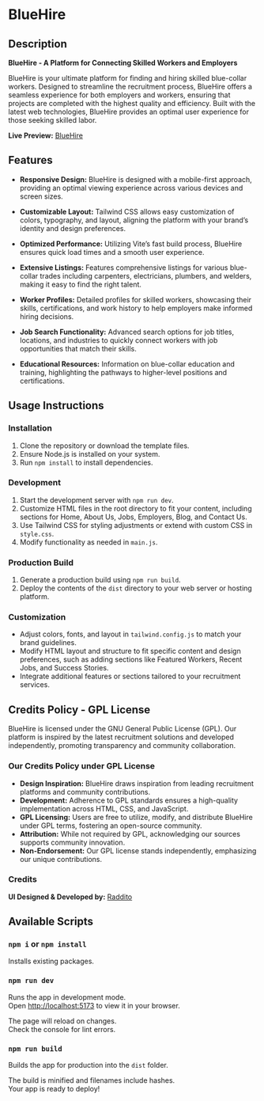 # BlueHire

## Description

**BlueHire - A Platform for Connecting Skilled Workers and Employers**

BlueHire is your ultimate platform for finding and hiring skilled blue-collar workers. Designed to streamline the recruitment process, BlueHire offers a seamless experience for both employers and workers, ensuring that projects are completed with the highest quality and efficiency. Built with the latest web technologies, BlueHire provides an optimal user experience for those seeking skilled labor.

**Live Preview:** [BlueHire](https://bluehire.netlify.app/)

## Features

- **Responsive Design:** BlueHire is designed with a mobile-first approach, providing an optimal viewing experience across various devices and screen sizes.

- **Customizable Layout:** Tailwind CSS allows easy customization of colors, typography, and layout, aligning the platform with your brand’s identity and design preferences.

- **Optimized Performance:** Utilizing Vite’s fast build process, BlueHire ensures quick load times and a smooth user experience.

- **Extensive Listings:** Features comprehensive listings for various blue-collar trades including carpenters, electricians, plumbers, and welders, making it easy to find the right talent.

- **Worker Profiles:** Detailed profiles for skilled workers, showcasing their skills, certifications, and work history to help employers make informed hiring decisions.

- **Job Search Functionality:** Advanced search options for job titles, locations, and industries to quickly connect workers with job opportunities that match their skills.

- **Educational Resources:** Information on blue-collar education and training, highlighting the pathways to higher-level positions and certifications.

## Usage Instructions

### Installation

1. Clone the repository or download the template files.
2. Ensure Node.js is installed on your system.
3. Run `npm install` to install dependencies.

### Development

1. Start the development server with `npm run dev`.
2. Customize HTML files in the root directory to fit your content, including sections for Home, About Us, Jobs, Employers, Blog, and Contact Us.
3. Use Tailwind CSS for styling adjustments or extend with custom CSS in `style.css`.
4. Modify functionality as needed in `main.js`.

### Production Build

1. Generate a production build using `npm run build`.
2. Deploy the contents of the `dist` directory to your web server or hosting platform.

### Customization

- Adjust colors, fonts, and layout in `tailwind.config.js` to match your brand guidelines.
- Modify HTML layout and structure to fit specific content and design preferences, such as adding sections like Featured Workers, Recent Jobs, and Success Stories.
- Integrate additional features or sections tailored to your recruitment services.

## Credits Policy - GPL License

BlueHire is licensed under the GNU General Public License (GPL). Our platform is inspired by the latest recruitment solutions and developed independently, promoting transparency and community collaboration.

### Our Credits Policy under GPL License

- **Design Inspiration:** BlueHire draws inspiration from leading recruitment platforms and community contributions.
- **Development:** Adherence to GPL standards ensures a high-quality implementation across HTML, CSS, and JavaScript.
- **GPL Licensing:** Users are free to utilize, modify, and distribute BlueHire under GPL terms, fostering an open-source community.
- **Attribution:** While not required by GPL, acknowledging our sources supports community innovation.
- **Non-Endorsement:** Our GPL license stands independently, emphasizing our unique contributions.

### Credits

**UI Designed & Developed by:** [Raddito](https://raddito.com/)

## Available Scripts

### `npm i` or `npm install`

Installs existing packages.

### `npm run dev`

Runs the app in development mode.\
Open [http://localhost:5173](http://localhost:5173) to view it in your browser.

The page will reload on changes.\
Check the console for lint errors.

### `npm run build`

Builds the app for production into the `dist` folder.

The build is minified and filenames include hashes.\
Your app is ready to deploy!
